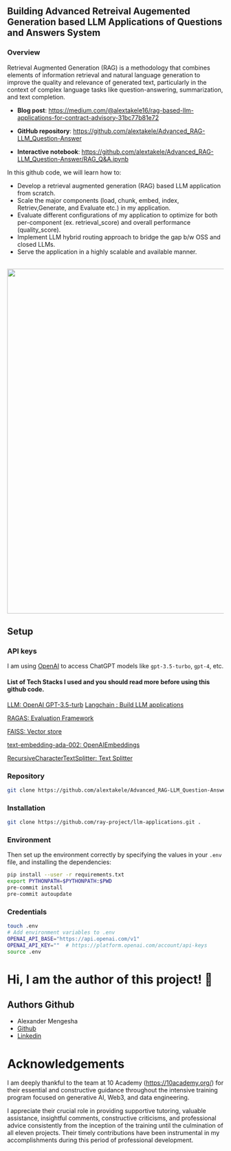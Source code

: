 ## Building Advanced Retreival Augemented Generation based LLM Applications of Questions and Answers System

### Overview

Retrieval Augmented Generation (RAG) is a methodology that combines elements of information retrieval and natural language generation to improve the quality and relevance of generated text, particularly in the context of complex language tasks like question-answering, summarization, and text completion.

- **Blog post**: https://medium.com/@alextakele16/rag-based-llm-applications-for-contract-advisory-31bc77b81e72
  
- **GitHub repository**: https://github.com/alextakele/Advanced_RAG-LLM_Question-Answer
  
- **Interactive notebook**: https://github.com/alextakele/Advanced_RAG-LLM_Question-Answer/RAG_Q&A.ipynb
  
In this github code, we will learn how to:

- Develop a retrieval augmented generation (RAG) based LLM application from scratch.
- Scale the major components (load, chunk, embed, index, Retriev,Generate, and Evaluate etc.) in my application.
- Evaluate different configurations of my application to optimize for both per-component (ex. retrieval_score) and overall performance (quality_score).
- Implement LLM hybrid routing approach to bridge the gap b/w OSS and closed LLMs.
- Serve the application in a highly scalable and available manner.
<br>
<img width="800" src="https://images.ctfassets.net/xjan103pcp94/7FWrvPPlIdz5fs8wQgxLFz/fdae368044275028f0544a3d252fcfe4/image15.png">

## Setup
### API keys
I am using [OpenAI](https://platform.openai.com/docs/models/) to access ChatGPT models like `gpt-3.5-turbo`, `gpt-4`, etc. 


#### List of Tech Stacks I used and you should read more before using this github code.

[LLM: OpenAI GPT-3.5-turb](https://www.smashingmagazine.com/2024/01/guide-retrieval-augmented-generation-language-models/)
[Langchain : Build LLM applications](https://www.analyticsvidhya.com/blog/2023/07/building-llm-powered-applications-with-langchain/)

[RAGAS: Evaluation Framework](https://docs.ragas.io/en/latest/howtos/integrations/llamaindex.html)

[FAISS: Vector store](https://faiss.ai/index.html)

[text-embedding-ada-002: OpenAIEmbeddings](https://platform.openai.com/docs/guides/embeddings)

[RecursiveCharacterTextSplitter: Text Splitter](https://api.python.langchain.com/en/latest/text_splitter/langchain.text_splitter.RecursiveCharacterTextSplitter.html)
### Repository
```bash
git clone https://github.com/alextakele/Advanced_RAG-LLM_Question-Answer
```
### Installation 
```bash
git clone https://github.com/ray-project/llm-applications.git .
```
### Environment

Then set up the environment correctly by specifying the values in your `.env` file,
and installing the dependencies:

```bash
pip install --user -r requirements.txt
export PYTHONPATH=$PYTHONPATH:$PWD
pre-commit install
pre-commit autoupdate
```
### Credentials
```bash
touch .env
# Add environment variables to .env
OPENAI_API_BASE="https://api.openai.com/v1"
OPENAI_API_KEY=""  # https://platform.openai.com/account/api-keys
source .env
```
# Hi, I am the author of this project! 👋

## Authors Github
- Alexander  Mengesha
- [Github](https://www.github.com/alextakele)
- [Linkedin](https://www.linkedin.com/in/alextakele)

# Acknowledgements
I am deeply thankful to the team at 10 Academy (https://10academy.org/) for their essential and constructive guidance throughout the intensive training program focused on generative AI, Web3, and data engineering.

I appreciate their crucial role in providing supportive tutoring, valuable assistance, insightful comments, constructive criticisms, and professional advice consistently from the inception of the training until the culmination of all eleven projects. Their timely contributions have been instrumental in my accomplishments during this period of professional development.




